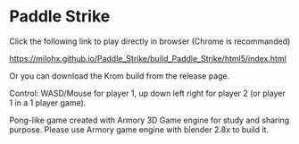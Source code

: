# Paddle Strike

Click the following link to play directly in browser (Chrome is recommanded)

https://milohx.github.io/Paddle_Strike/build_Paddle_Strike/html5/index.html

Or you can download the Krom build from the release page.

Control:
WASD/Mouse for player 1, up down left right for player 2 (or player 1 in a 1 player game).

Pong-like game created with Armory 3D Game engine for study and sharing purpose. Please use Armory game engine with blender 2.8x to build it.
